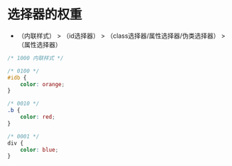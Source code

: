 # 选择器的权重

- （内联样式） > （id选择器） > （class选择器/属性选择器/伪类选择器） > （属性选择器）

```css
/* 1000 内联样式 */

/* 0100 */
#idb {
    color: orange;
}

/* 0010 */
.b {
    color: red;
}

/* 0001 */
div {
    color: blue;
}
```